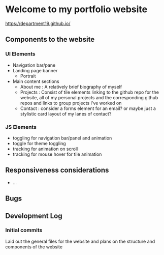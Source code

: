 # Welcome to my portfolio website

https://department19.github.io/


## Components to the website
### UI Elements
- Navigation bar/pane
- Landing page banner
	- Portrait
- Main content sections
	- About me :
		A relatively brief biography of myself
	- Projects :
		Consist of tile elements linking to the github repo for the website, all of my personal projects and the corresponding github repos and links to group projects I've worked on
	- Contact :
		consider a forms element for an email? or maybe just a stylistic card layout of my lanes of contact?

### JS Elements
- toggling for navigation bar/panel and animation
- toggle for theme toggling
- tracking for animation on scroll
- tracking for mouse hover for tile animation

## Responsiveness considerations
- ...


## Bugs


## Development Log

### Initial commits
Laid out the general files for the website and plans on the structure and components of the website